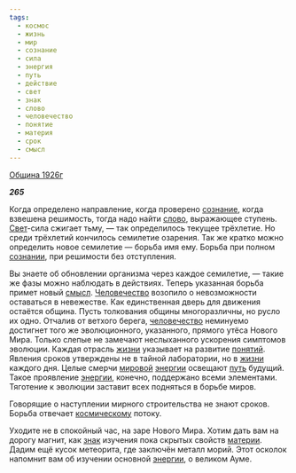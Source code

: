 ```yaml
---
tags:
  - космос
  - жизнь
  - мир
  - сознание
  - сила
  - энергия
  - путь
  - действие
  - свет
  - знак
  - слово
  - человечество
  - понятие
  - материя
  - срок
  - смысл
---
```

[Община 1926г](https://127.0.0.1:4002/agni/1926)

___265___

Когда определено направление, когда проверено [сознание](../../../tags/#сознание), когда взвешена решимость, тогда надо найти [слово](../../../tags/#слово), выражающее ступень. [Свет](../../../tags/#свет)-сила сжигает тьму, — так определилось текущее трёхлетие. Но среди трёхлетий кончилось семилетие озарения. Так же кратко можно определить новое семилетие — борьба имя ему. Борьба при полном [сознании](../../../tags/#сознание), при решимости без отступления.   

Вы знаете об обновлении организма через каждое семилетие, — такие же фазы можно наблюдать в действиях. Теперь указанная борьба примет новый [смысл](../../../tags/#смысл). [Человечество](../../../tags/#[человечество](../../../tags/#человечество)) возопило о невозможности оставаться в невежестве. Как единственная дверь для движения остаётся община. Пусть толкования общины многоразличны, но русло их одно. Отчалив от ветхого берега, [человечество](../../../tags/#человечество) неминуемо достигнет того же эволюционного, указанного, прямого утёса Нового Мира. Только слепые не замечают неслыханного ускорения симптомов эволюции. Каждая отрасль [жизни](../../../tags/#жизнь) указывает на развитие [понятий](../../../tags/#понятие). Явления сроков утверждены не в тайной лаборатории, но в [жизни](../../../tags/#жизнь) каждого дня. Целые смерчи [мировой](../../../tags/#[мир](../../../tags/#мир)) [энергии](../../../tags/#энергия) освещают [путь](../../../tags/#путь) будущий. Такое проявление [энергии](../../../tags/#энергия), конечно, поддержано всеми элементами. Тяготение к эволюции заставит всех подняться в борьбе миров.   

Говорящие о наступлении мирного строительства не знают сроков. Борьба отвечает [космическому](../../../tags/#космос) потоку.   

Уходите не в спокойный час, на заре Нового Мира. Хотим дать вам на дорогу магнит, как [знак](../../../tags/#знак) изучения пока скрытых свойств [материи](../../../tags/#материя). Дадим ещё кусок метеорита, где заключён металл морий. Этот осколок напомнит вам об изучении основной [энергии](../../../tags/#энергия), о великом Ауме.   

